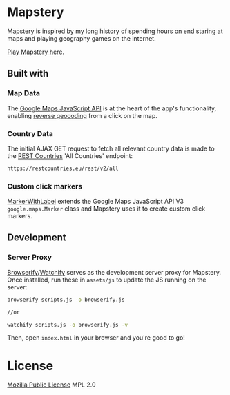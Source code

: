 # Mapstery

Mapstery is inspired by my long history of spending hours on end staring at maps and playing geography games on the internet.

[Play Mapstery here].

## Built with

### Map Data
The [Google Maps JavaScript API] is at the heart of the app's functionality, enabling [reverse geocoding] from a click on the map.

### Country Data
The initial AJAX GET request to fetch all relevant country data is made to the [REST Countries] 'All Countries' endpoint:

```html
https://restcountries.eu/rest/v2/all
```

### Custom click markers
[MarkerWithLabel] extends the Google Maps JavaScript API V3 `google.maps.Marker` class and Mapstery uses it to create custom click markers.

## Development

### Server Proxy
[Browserify]/[Watchify] serves as the development server proxy for Mapstery. Once installed, run these in `assets/js` to update the JS running on the server:

```bash
browserify scripts.js -o browserify.js

//or 

watchify scripts.js -o browserify.js -v
```

Then, open `index.html` in your browser and you're good to go!

License
=======
[Mozilla Public License] MPL 2.0

[Browserify]: https://github.com/substack/browserify-handbook
[Google Maps JavaScript API]: https://developers.google.com/maps/documentation/javascript/
[MarkerWithLabel]: https://github.com/jesstelford/node-MarkerWithLabel
[Mozilla Public License]: https://www.mozilla.org/en-US/MPL/2.0/
[Play Mapstery here]: http://silentdjay.github.io/Mapstery/
[REST Countries]: https://restcountries.eu
[reverse geocoding]: https://developers.google.com/maps/documentation/javascript/geocoding#ReverseGeocoding
[Watchify]: https://github.com/browserify/watchify
